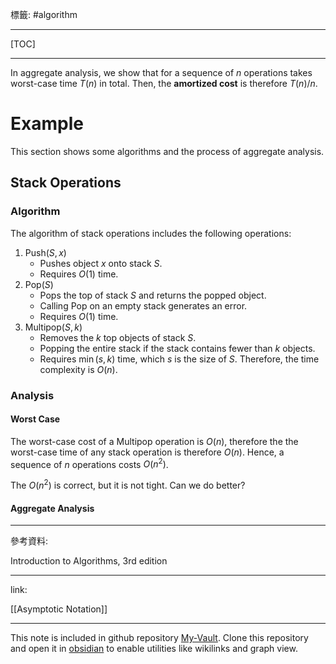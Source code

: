 標籤: #algorithm 

---

[TOC]

---

In aggregate analysis, we show that for a sequence of $n$ operations takes worst-case time $T(n)$ in total. Then, the **amortized cost** is therefore $T(n) / n$.

# Example

This section shows some algorithms and the process of aggregate analysis.

## Stack Operations

### Algorithm

The algorithm of stack operations includes the following operations:

1. $\text{Push}(S, x)$
	- Pushes object $x$ onto stack $S$.
	- Requires $O(1)$ time.
2. $\text{Pop}(S)$
	- Pops the top of stack $S$ and returns the popped object. 
	- Calling $\text{Pop}$ on an empty stack generates an error.
	- Requires $O(1)$ time.
3. $\text{Multipop}(S, k)$
	- Removes the $k$ top objects of stack $S$.
	- Popping the entire stack if the stack contains fewer than $k$ objects.
	- Requires $\min(s, k)$ time, which $s$ is the size of $S$. Therefore, the time complexity is $O(n)$.

### Analysis

#### Worst Case

The worst-case cost of a $\text{Multipop}$ operation is $O(n)$, therefore the the worst-case time of any stack operation is therefore $O(n)$. Hence, a sequence of $n$ operations costs $O(n^2)$.

The $O(n^2)$ is correct, but it is not tight. Can we do better?

#### Aggregate Analysis



---

參考資料:

Introduction to Algorithms, 3rd edition

---

link:

[[Asymptotic Notation]]

---

This note is included in github repository [My-Vault](https://github.com/LittleD3092/My-Vault.git). Clone this repository and open it in [obsidian](https://obsidian.md/) to enable utilities like wikilinks and graph view.